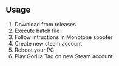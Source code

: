 
## Usage

1. Download from releases
2. Execute batch file
3. Follow intructions in Monotone spoofer
4. Create new steam account
5. Reboot your PC
6. Play Gorilla Tag on new Steam account
    
